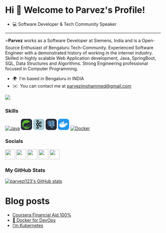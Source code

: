 Hi 👋 Welcome to Parvez's Profile!
============================
* :computer: Software Developer & Tech Community Speaker
----------------------------------------------------

⭐**Parvez** works as a Software Developer at Siemens, India and is a Open-Source Enthusiast of Bengaluru Tech-Community. Experienced Software Engineer with a demonstrated history of working in the internet industry. 
Skilled in highly scalable Web Application development, Java, SpringBoot, SQL, Data Structures and Algorithms. Strong Engineering professional focused in Computer Programming.

* 🌍  I'm based in Bengaluru in INDIA
* ✉️  You can contact me at [parvezimohammed@gmail.com](mailto:parvezimohammed@gmail.com)

<a href="https://www.twitter.com/Parvez__AI" target="_blank" rel="noreferrer"><img
src="https://img.shields.io/twitter/follow/parvez__ai?logo=twitter&style=for-the-badge&color=0891b2&labelColor=1c1917"
/></a>
### Skills

<p align="left">
<a href="https://developer.mozilla.org/en-US/docs/Glossary/Java" target="_blank" rel="noreferrer"><img src="https://raw.githubusercontent.com/danielcranney/readme-generator/main/public/icons/skills/java-colored.svg" width="36" height="36" alt="Java" /></a>
<a href="https://docs.spring.io/spring-boot/docs/current/reference/html/" target="_blank" rel="noreferrer"><img src="https://raw.githubusercontent.com/tandpfun/skill-icons/main/icons/Spring-Dark.svg" width="36" height="36" alt="Spring" /></a>
<a href="https://kafka.apache.org/documentation" target="_blank" rel="noreferrer"><img src="https://raw.githubusercontent.com/tandpfun/skill-icons/main/icons/Kafka.svg" width="36" height="36" alt="Kafka" /></a>
<a href="https://www.postgresql.org/docs/10/reference.html" target="_blank" rel="noreferrer"><img src="https://raw.githubusercontent.com/tandpfun/skill-icons/main/icons/PostgreSQL-Dark.svg" width="36" height="36" alt="Postgresql" /></a>
<a href="https://docs.docker.com/get-started/overview/" target="_blank" rel="noreferrer"><img src="https://raw.githubusercontent.com/tandpfun/skill-icons/main/icons/Docker.svg" width="36" height="36" alt="Docker" /></a>
<a href="https://neo4j.com/docs/getting-started/" target="_blank" rel="noreferrer"><img src="https://logowik.com/content/uploads/images/neo4j3197.jpg" width="36" height="36" alt="Docker" /></a>

</p>


### Socials

<p align="left"> <a href="https://www.github.com/parvezi123" target="_blank" rel="noreferrer"><img src="https://raw.githubusercontent.com/danielcranney/readme-generator/main/public/icons/socials/github.svg" width="32" height="32" /></a> <a href="http://www.instagram.com/" target="_blank" rel="noreferrer"><img src="https://raw.githubusercontent.com/danielcranney/readme-generator/main/public/icons/socials/instagram.svg" width="32" height="32" /></a> <a href="https://www.linkedin.com/in/imparvez/" target="_blank" rel="noreferrer"><img src="https://raw.githubusercontent.com/danielcranney/readme-generator/main/public/icons/socials/linkedin.svg" width="32" height="32" /></a> <a href="https://www.twitter.com/parvez__ai" target="_blank" rel="noreferrer"><img src="https://raw.githubusercontent.com/danielcranney/readme-generator/main/public/icons/socials/twitter.svg" width="32" height="32" /></a> <a href="https://youtube.com" target="_blank" rel="noreferrer"><img src="https://raw.githubusercontent.com/danielcranney/readme-generator/main/public/icons/socials/youtube.svg" width="32" height="32" /></a> </p>

### My GitHub Stats

<a href="http://www.github.com/parvezi123"><img src="https://github-readme-stats.vercel.app/api?username=parvezi123&show_icons=true&hide=stars,&count_private=true&title_color=0891b2&text_color=ffffff&icon_color=0891b2&bg_color=1c1917&hide_border=true&show_icons=true" alt="parvezi123's GitHub stats" /></a>




# Blog posts
<!-- BLOG-POST-LIST:START -->
- [Coursera Financial Aid 100%](https://medium.com/@Parvez.ai/coursera-financial-aid-100-abdd1326f752)
- [🌟 Docker for DevOps](https://medium.com/who-is-kubernetes-docker-orchestration/docker-for-devops-f9e5008799b1)
- [I’m Kubernetes](https://medium.com/who-is-kubernetes-docker-orchestration/im-kubernetes-c5737ba9f946)
<!-- BLOG-POST-LIST:END -->
